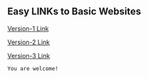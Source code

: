 ## Easy LINKs to Basic Websites

[Version-1 Link](https://ts-1-drill.firebaseapp.com/)

[Version-2 Link](https://ts-1b-drill.firebaseapp.com/)

[Version-3 Link](https://ts-1c-drill.firebaseapp.com/index.html)



```
You are welcome!
```
